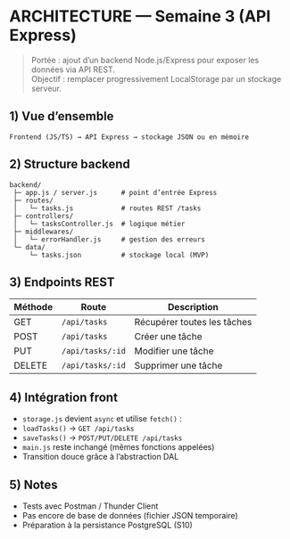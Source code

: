 # ARCHITECTURE — Semaine 3 (API Express)

> Portée : ajout d’un backend Node.js/Express pour exposer les données via API REST.  
> Objectif : remplacer progressivement LocalStorage par un stockage serveur.

## 1) Vue d’ensemble
```
Frontend (JS/TS) → API Express → stockage JSON ou en mémoire
```

## 2) Structure backend
```
backend/
 ├─ app.js / server.js      # point d’entrée Express
 ├─ routes/
 │   └─ tasks.js            # routes REST /tasks
 ├─ controllers/
 │   └─ tasksController.js  # logique métier
 ├─ middlewares/
 │   └─ errorHandler.js     # gestion des erreurs
 └─ data/
     └─ tasks.json          # stockage local (MVP)
```

## 3) Endpoints REST
| Méthode  | Route            | Description                 |
|----------|------------------|-------------                |
| GET      | `/api/tasks`     | Récupérer toutes les tâches |
| POST     | `/api/tasks`     | Créer une tâche             |
| PUT      | `/api/tasks/:id` | Modifier une tâche          |
| DELETE   | `/api/tasks/:id` | Supprimer une tâche         |

## 4) Intégration front
- `storage.js` devient `async` et utilise `fetch()` :
- `loadTasks()` → `GET /api/tasks`
- `saveTasks()` → `POST/PUT/DELETE /api/tasks`
- `main.js` reste inchangé (mêmes fonctions appelées)
- Transition douce grâce à l’abstraction DAL

## 5) Notes
- Tests avec Postman / Thunder Client  
- Pas encore de base de données (fichier JSON temporaire)  
- Préparation à la persistance PostgreSQL (S10)
